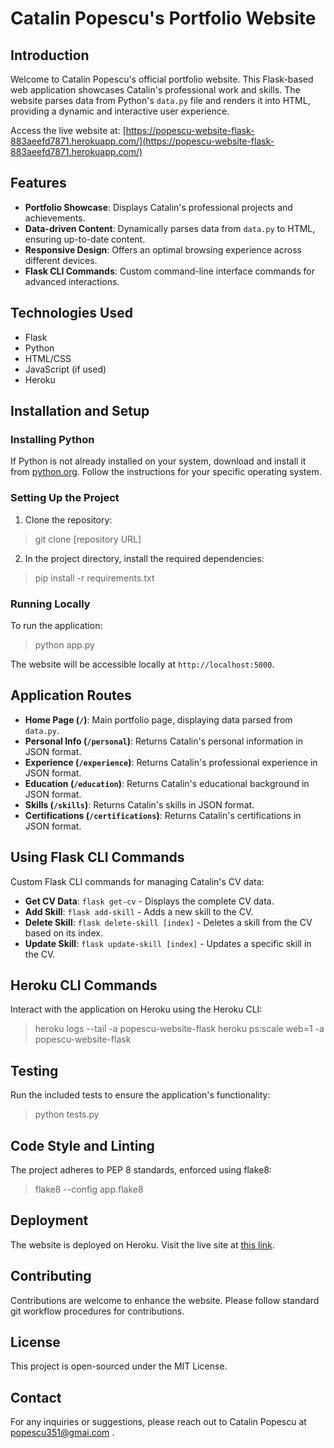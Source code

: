 # Catalin Popescu's Portfolio Website

## Introduction
Welcome to Catalin Popescu's official portfolio website. This Flask-based web application showcases Catalin's professional work and skills. The website parses data from Python's `data.py` file and renders it into HTML, providing a dynamic and interactive user experience.

Access the live website at: [https://popescu-website-flask-883aeefd7871.herokuapp.com/](https://popescu-website-flask-883aeefd7871.herokuapp.com/)

## Features
- **Portfolio Showcase**: Displays Catalin's professional projects and achievements.
- **Data-driven Content**: Dynamically parses data from `data.py` to HTML, ensuring up-to-date content.
- **Responsive Design**: Offers an optimal browsing experience across different devices.
- **Flask CLI Commands**: Custom command-line interface commands for advanced interactions.

## Technologies Used
- Flask
- Python
- HTML/CSS
- JavaScript (if used)
- Heroku

## Installation and Setup
### Installing Python
If Python is not already installed on your system, download and install it from [python.org](https://www.python.org/downloads/). Follow the instructions for your specific operating system.

### Setting Up the Project
1. Clone the repository:
> git clone [repository URL]

2. In the project directory, install the required dependencies:
> pip install -r requirements.txt

### Running Locally
To run the application:
> python app.py

The website will be accessible locally at `http://localhost:5000`.

## Application Routes
- **Home Page (`/`)**: Main portfolio page, displaying data parsed from `data.py`.
- **Personal Info (`/personal`)**: Returns Catalin's personal information in JSON format.
- **Experience (`/experience`)**: Returns Catalin's professional experience in JSON format.
- **Education (`/education`)**: Returns Catalin's educational background in JSON format.
- **Skills (`/skills`)**: Returns Catalin's skills in JSON format.
- **Certifications (`/certifications`)**: Returns Catalin's certifications in JSON format.

## Using Flask CLI Commands
Custom Flask CLI commands for managing Catalin's CV data:
- **Get CV Data**: `flask get-cv` - Displays the complete CV data.
- **Add Skill**: `flask add-skill` - Adds a new skill to the CV.
- **Delete Skill**: `flask delete-skill [index]` - Deletes a skill from the CV based on its index.
- **Update Skill**: `flask update-skill [index]` - Updates a specific skill in the CV.

## Heroku CLI Commands
Interact with the application on Heroku using the Heroku CLI:
> heroku logs --tail -a popescu-website-flask
> heroku ps:scale web=1 -a popescu-website-flask

## Testing
Run the included tests to ensure the application's functionality:
> python tests.py

## Code Style and Linting
The project adheres to PEP 8 standards, enforced using flake8:
> flake8 --config app.flake8

## Deployment
The website is deployed on Heroku. Visit the live site at [this link](https://popescu-website-flask-883aeefd7871.herokuapp.com/).

## Contributing
Contributions are welcome to enhance the website. Please follow standard git workflow procedures for contributions.

## License
This project is open-sourced under the MIT License.

## Contact
For any inquiries or suggestions, please reach out to Catalin Popescu at popescu351@gmai.com .
